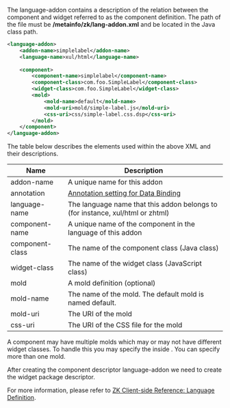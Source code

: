 The language-addon contains a description of the relation between the
component and widget referred to as the component definition. The path
of the file must be **/metainfo/zk/lang-addon.xml** and be located in
the Java class path.

``` xml
<language-addon>
    <addon-name>simplelabel</addon-name>
    <language-name>xul/html</language-name>
 
    <component>
        <component-name>simplelabel</component-name>
        <component-class>com.foo.SimpleLabel</component-class>
        <widget-class>com.foo.SimpleLabel</widget-class>
        <mold>
            <mold-name>default</mold-name>
            <mold-uri>mold/simple-label.js</mold-uri>
            <css-uri>css/simple-label.css.dsp</css-uri>
        </mold>
    </component>
</language-addon>
```

The table below describes the elements used within the above XML and
their descriptions.

| Name            | Description                                                                                      |
|-----------------|--------------------------------------------------------------------------------------------------|
| addon-name      | A unique name for this addon                                                                     |
| annotation      | [Annotation setting for Data Binding](ZK_Component_Reference/Annotation/Data_Binding) |
| language-name   | The language name that this addon belongs to (for instance, xul/html or zhtml)                   |
| component-name  | A unique name of the component in the language of this addon                                     |
| component-class | The name of the component class (Java class)                                                     |
| widget-class    | The name of the widget class (JavaScript class)                                                  |
| mold            | A mold definition (optional)                                                                     |
| mold-name       | The name of the mold. The default mold is named default.                                         |
| mold-uri        | The URI of the mold                                                                              |
| css-uri         | The URI of the CSS file for the mold                                                             |

A component may have multiple molds which may or may not have different
widget classes. To handle this you may specify the **<widget-class>**
inside **<mold>**. You can specify more than one mold.

After creating the component descriptor language-addon we need to create
the widget package descriptor.

For more information, please refer to [ZK Client-side Reference:
Language
Definition](ZK_Client-side_Reference/Language_Definition).
